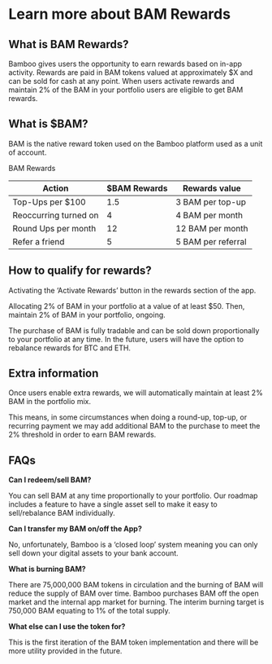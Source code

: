 # Learn more about BAM Rewards

## What is BAM Rewards?

Bamboo gives users the opportunity to earn rewards based on in-app activity. Rewards are paid in BAM tokens valued at approximately $X and can be sold for cash at any point. When users activate rewards and maintain 2% of the BAM in your portfolio users are eligible to get BAM rewards.

## What is $BAM?

BAM is the native reward token used on the Bamboo platform used as a unit of account.

BAM Rewards

|Action|$BAM Rewards|Rewards value|
|------|------------|-------------|
|Top-Ups per $100|1.5|3 BAM per top-up|
|Reoccurring turned on|4|4 BAM per month|
|Round Ups per month|12|12 BAM per month|
|Refer a friend|5|5 BAM per referral|

## How to qualify for rewards?

Activating the ‘Activate Rewards’ button in the rewards section of the app.

Allocating 2% of BAM in your portfolio at a value of at least $50. Then, maintain 2% of BAM in your portfolio, ongoing.

The purchase of BAM is fully tradable and can be sold down proportionally to your portfolio at any time. In the future, users will have the option to rebalance rewards for BTC and ETH.

## Extra information

Once users enable extra rewards, we will automatically maintain at least 2% BAM in the portfolio mix.

This means, in some circumstances when doing a round-up, top-up, or recurring payment we may add additional BAM to the purchase to meet the 2% threshold in order to earn BAM rewards.

## FAQs

**Can I redeem/sell BAM?**

You can sell BAM at any time proportionally to your portfolio. Our roadmap includes a feature to have a single asset sell to make it easy to sell/rebalance BAM individually.

**Can I transfer my BAM on/off the App?**

No, unfortunately, Bamboo is a ‘closed loop’ system meaning you can only sell down your digital assets to your bank account.

**What is burning BAM?**

There are 75,000,000 BAM tokens in circulation and the burning of BAM will reduce the supply of BAM over time. Bamboo purchases BAM off the open market and the internal app market for burning. The interim burning target is 750,000 BAM equating to 1% of the total supply.

**What else can I use the token for?**

This is the first iteration of the BAM token implementation and there will be more utility provided in the future.
